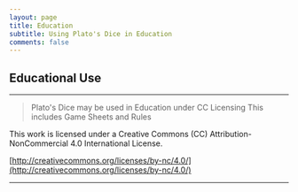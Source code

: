 ```yaml
---
layout: page
title: Education
subtitle: Using Plato's Dice in Education
comments: false
---
```


## Educational Use

---

> Plato's Dice may be used in Education under CC Licensing
> This includes Game Sheets and Rules

This work is licensed under a Creative Commons (CC) Attribution-NonCommercial 4.0 International License.

[http://creativecommons.org/licenses/by-nc/4.0/](http://creativecommons.org/licenses/by-nc/4.0/)


---
